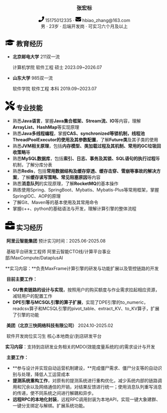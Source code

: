  <center>
     <h3>张宏标</h3>
     <div>
         <span>
             <img src="assets/phone-solid.svg" width="18px">
             15175012335
         </span>
         ·
         <span>
             <img src="assets/envelope-solid.svg" width="18px">
             hbiao_zhang@163.com
         </span>
     </div>
     <div>
         <span>
             男
         </span>
         ·
         <span>
             23岁
         </span>
         ·
         <span>
             后端开发岗
         </span>
         ·
         <span>
             可实习六个月及以上
         </span>
     </div>
 </center>

## <img src="assets/graduation-cap-solid.svg" width="30px"> 教育经历

- **北京邮电大学**	   211双一流

  计算机学院	    软件工程	硕士																			  2023.09~2026.07

- **山东大学**           985双一流

  软件学院		    软件工程	本科																			  2019.09~2023.07

## <img src="assets/tools-solid.svg" width="30px"> 专业技能

- 熟悉**Java语言**，掌握**Java集合框架、Stream流、IO**等内容，理解**ArrayList、HashMap**等实现原理
- 熟悉**Java多线程编程**，掌握**CAS、synchronized等锁机制，线程池ThreadPoolExecutor的使用及其参数配置**，了解**Future类**及其子类的使用
- 熟悉**JVM相关原理**，包括**内存模型、类加载过程及其机制、常用的GC垃圾回收策略**等
- 熟悉**MySQL数据库**，包括**索引、日志、事务及其锁、SQL语句的执行过程**等机制，了解分库分表
- 熟悉**Redis**，包括**常用数据结构及缓存穿透、缓存击穿、雪崩等事故的解决方案**，了解**缓存读写策略、常见阻塞原因**等内容
- 熟悉**消息队列**的实现原理，了解**RocketMQ**的基本操作
- 熟练使用Spring、SpringBoot、Mybatis、Mybatis-Plus等常用框架，掌握SpringIOC、AOP的原理
- 了解Git、Maven等的基本使用及其常用命令
- 掌握c++、python的基础语法与开发，理解计算引擎的整体流程

## <img src="assets\briefcase-solid.svg" width="30px"> 实习经历

​	**阿里云智能集团** 																				 预计实习时间：2025.06-2025.08

​	基础平台研发工程师  	阿里云智能CTO线/计算平台事业部/MaxCompute/DataplusAI

​	**实习内容：**负责MaxFrame计算引擎的研发与功能扩展以及管控链路的开发

​	**目前主要工作：**

+ **GU售卖链路的设计与实现**，按照用户的购买额度与作业需求拉起相应资源，减轻用户的配置工作
+ **DPE引擎与MCSQL引擎的算子扩展**，实现了DPE引擎的to_numeric，readcsv算子和MCSQL引擎的pivot_table、extract_KV、to_KV算子，扩展了引擎的功能

​    **美团（北京三快网络科技有限公司）**                                                                           2024.10-2025.02                          

​	软件开发岗位实习生      核心本地商业\到店研发平台

​	**实习内容**：支持到店研发业务相关的MDO(效能度量系统的)的需求设计与开发

​	**主要工作：**

+ **参与设计并实现自动运营机制建设，**完成僵尸需求、僵尸分支等的自动识别与处理，降低人工运营成本
+ **提测系统重构工作**，对原有的提测系统进行重构优化，减少系统内部的链路调用和冗余以及网络通信的开销，对结果反馈进行统一；使用消息队列重写消息的传递，使不同系统之间进行解耦和异步。
+ **远程RPC的本地化封装**，远程RPC调用封装为本地API，实现一键大象建群、一键分支绑定与解绑。扩展系统功能。
